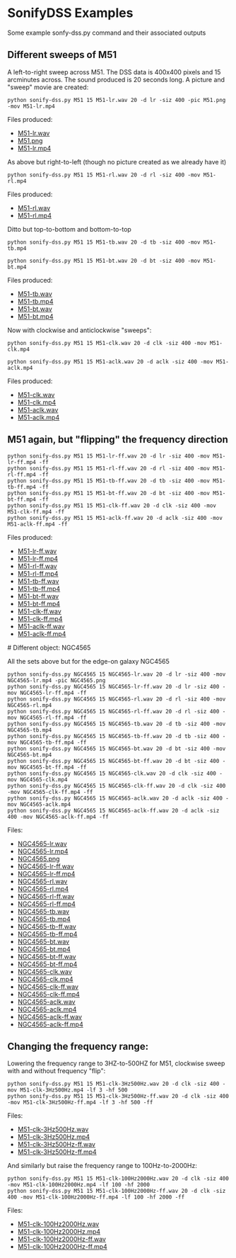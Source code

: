 # SonifyDSS Examples

Some example sonfy-dss.py command and their associated outputs

## Different sweeps of M51

A left-to-right sweep across M51. The DSS data is 400x400 pixels and 15 arcminutes across. The sound produced is 20 seconds long. A picture and "sweep" movie are created:

`python sonify-dss.py M51 15 M51-lr.wav 20 -d lr -siz 400 -pic M51.png -mov M51-lr.mp4`

Files produced:
* [M51-lr.wav](./M51-lr.wav)
* [M51.png](./M51.png)
* [M51-lr.mp4](./M51-lr.wav)

As above but right-to-left (though no picture created as we already have it)

`python sonify-dss.py M51 15 M51-rl.wav 20 -d rl -siz 400 -mov M51-rl.mp4`

Files produced:
* [M51-rl.wav](./M51-rl.wav)
* [M51-rl.mp4](./M51-rl.wav)

Ditto but top-to-bottom and bottom-to-top

`python sonify-dss.py M51 15 M51-tb.wav 20 -d tb -siz 400 -mov M51-tb.mp4`

`python sonify-dss.py M51 15 M51-bt.wav 20 -d bt -siz 400 -mov M51-bt.mp4`

Files produced:
* [M51-tb.wav](./M51-tb.wav)
* [M51-tb.mp4](./M51-tb.wav)
* [M51-bt.wav](./M51-bt.wav)
* [M51-bt.mp4](./M51-bt.wav)

Now with clockwise and anticlockwise "sweeps":

`python sonify-dss.py M51 15 M51-clk.wav 20 -d clk -siz 400 -mov M51-clk.mp4`

`python sonify-dss.py M51 15 M51-aclk.wav 20 -d aclk -siz 400 -mov M51-aclk.mp4`

Files produced:
* [M51-clk.wav](./M51-clk.wav)
* [M51-clk.mp4](./M51-clk.wav)
* [M51-aclk.wav](./M51-aclk.wav)
* [M51-aclk.mp4](./M51-aclk.wav)

## M51 again, but "flipping" the frequency direction

```
python sonify-dss.py M51 15 M51-lr-ff.wav 20 -d lr -siz 400 -mov M51-lr-ff.mp4 -ff
python sonify-dss.py M51 15 M51-rl-ff.wav 20 -d rl -siz 400 -mov M51-rl-ff.mp4 -ff 
python sonify-dss.py M51 15 M51-tb-ff.wav 20 -d tb -siz 400 -mov M51-tb-ff.mp4 -ff 
python sonify-dss.py M51 15 M51-bt-ff.wav 20 -d bt -siz 400 -mov M51-bt-ff.mp4 -ff 
python sonify-dss.py M51 15 M51-clk-ff.wav 20 -d clk -siz 400 -mov M51-clk-ff.mp4 -ff 
python sonify-dss.py M51 15 M51-aclk-ff.wav 20 -d aclk -siz 400 -mov M51-aclk-ff.mp4 -ff 
```

Files produced:
* [M51-lr-ff.wav](./M51-lr-ff.wav)
* [M51-lr-ff.mp4](./M51-lr-ff.mp4)
* [M51-rl-ff.wav](./M51-rl-ff.wav)
* [M51-rl-ff.mp4](./M51-rl-ff.mp4)
* [M51-tb-ff.wav](./M51-tb-ff.wav)
* [M51-tb-ff.mp4](./M51-tb-ff.mp4)
* [M51-bt-ff.wav](./M51-bt-ff.wav)
* [M51-bt-ff.mp4](./M51-bt-ff.mp4)
* [M51-clk-ff.wav](./M51-clk-ff.wav)
* [M51-clk-ff.mp4](./M51-clk-ff.mp4)
* [M51-aclk-ff.wav](./M51-aclk-ff.wav)
* [M51-aclk-ff.mp4](./M51-aclk-ff.mp4)


# Different object: NGC4565

All the sets above but for the edge-on galaxy NGC4565

```
python sonify-dss.py NGC4565 15 NGC4565-lr.wav 20 -d lr -siz 400 -mov NGC4565-lr.mp4 -pic NGC4565.png
python sonify-dss.py NGC4565 15 NGC4565-lr-ff.wav 20 -d lr -siz 400 -mov NGC4565-lr-ff.mp4 -ff
python sonify-dss.py NGC4565 15 NGC4565-rl.wav 20 -d rl -siz 400 -mov NGC4565-rl.mp4 
python sonify-dss.py NGC4565 15 NGC4565-rl-ff.wav 20 -d rl -siz 400 -mov NGC4565-rl-ff.mp4 -ff 
python sonify-dss.py NGC4565 15 NGC4565-tb.wav 20 -d tb -siz 400 -mov NGC4565-tb.mp4 
python sonify-dss.py NGC4565 15 NGC4565-tb-ff.wav 20 -d tb -siz 400 -mov NGC4565-tb-ff.mp4 -ff 
python sonify-dss.py NGC4565 15 NGC4565-bt.wav 20 -d bt -siz 400 -mov NGC4565-bt.mp4 
python sonify-dss.py NGC4565 15 NGC4565-bt-ff.wav 20 -d bt -siz 400 -mov NGC4565-bt-ff.mp4 -ff 
python sonify-dss.py NGC4565 15 NGC4565-clk.wav 20 -d clk -siz 400 -mov NGC4565-clk.mp4 
python sonify-dss.py NGC4565 15 NGC4565-clk-ff.wav 20 -d clk -siz 400 -mov NGC4565-clk-ff.mp4 -ff 
python sonify-dss.py NGC4565 15 NGC4565-aclk.wav 20 -d aclk -siz 400 -mov NGC4565-aclk.mp4 
python sonify-dss.py NGC4565 15 NGC4565-aclk-ff.wav 20 -d aclk -siz 400 -mov NGC4565-aclk-ff.mp4 -ff 
```
Files:

* [NGC4565-lr.wav](./NGC4565-lr.wav)
* [NGC4565-lr.mp4](./NGC4565-lr.mp4)
* [NGC4565.png](./NGC4565.png)
* [NGC4565-lr-ff.wav](./NGC4565-lr-ff.wav)
* [NGC4565-lr-ff.mp4](./NGC4565-lr-ff.mp4)
* [NGC4565-rl.wav](./NGC4565-rl.wav)
* [NGC4565-rl.mp4](./NGC4565-rl.mp4)
* [NGC4565-rl-ff.wav](./NGC4565-rl-ff.wav)
* [NGC4565-rl-ff.mp4](./NGC4565-rl-ff.mp4)
* [NGC4565-tb.wav](./NGC4565-tb.wav)
* [NGC4565-tb.mp4](./NGC4565-tb.mp4)
* [NGC4565-tb-ff.wav](./NGC4565-tb-ff.wav)
* [NGC4565-tb-ff.mp4](./NGC4565-tb-ff.mp4)
* [NGC4565-bt.wav](./NGC4565-bt.wav)
* [NGC4565-bt.mp4](./NGC4565-bt.mp4)
* [NGC4565-bt-ff.wav](./NGC4565-bt-ff.wav)
* [NGC4565-bt-ff.mp4](./NGC4565-bt-ff.mp4)
* [NGC4565-clk.wav](./NGC4565-clk.wav)
* [NGC4565-clk.mp4](./NGC4565-clk.mp4)
* [NGC4565-clk-ff.wav](./NGC4565-clk-ff.wav)
* [NGC4565-clk-ff.mp4](./NGC4565-clk-ff.mp4)
* [NGC4565-aclk.wav](./NGC4565-aclk.wav)
* [NGC4565-aclk.mp4](./NGC4565-aclk.mp4)
* [NGC4565-aclk-ff.wav](./NGC4565-aclk-ff.wav)
* [NGC4565-aclk-ff.mp4](./NGC4565-aclk-ff.mp4)

## Changing the frequency range:

Lowering the frequency range to 3HZ-to-500HZ for M51, clockwise sweep with and without frequency "flip":

```
python sonify-dss.py M51 15 M51-clk-3Hz500Hz.wav 20 -d clk -siz 400 -mov M51-clk-3Hz500Hz.mp4 -lf 3 -hf 500
python sonify-dss.py M51 15 M51-clk-3Hz500Hz-ff.wav 20 -d clk -siz 400 -mov M51-clk-3Hz500Hz-ff.mp4 -lf 3 -hf 500 -ff
```

Files:
* [M51-clk-3Hz500Hz.wav](./M51-clk-3Hz500Hz.wav)
* [M51-clk-3Hz500Hz.mp4](./M51-clk-3Hz500Hz.mp4)
* [M51-clk-3Hz500Hz-ff.wav](./M51-clk-3Hz500Hz-ff.wav)
* [M51-clk-3Hz500Hz-ff.mp4](./M51-clk-3Hz500Hz-ff.mp4)

And similarly but raise the frequency range to 100Hz-to-2000Hz:

```
python sonify-dss.py M51 15 M51-clk-100Hz2000Hz.wav 20 -d clk -siz 400 -mov M51-clk-100Hz2000Hz.mp4 -lf 100 -hf 2000
python sonify-dss.py M51 15 M51-clk-100Hz2000Hz-ff.wav 20 -d clk -siz 400 -mov M51-clk-100Hz2000Hz-ff.mp4 -lf 100 -hf 2000 -ff
```

Files:
* [M51-clk-100Hz2000Hz.wav](./M51-clk-100Hz2000Hz.wav)
* [M51-clk-100Hz2000Hz.mp4](./M51-clk-100Hz2000Hz.mp4)
* [M51-clk-100Hz2000Hz-ff.wav](./M51-clk-100Hz2000Hz-ff.wav)
* [M51-clk-100Hz2000Hz-ff.mp4](./M51-clk-100Hz2000Hz-ff.mp4)


